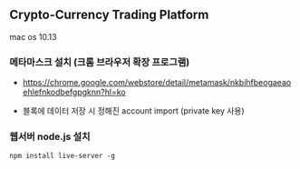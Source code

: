 ## Crypto-Currency Trading Platform

mac os 10.13


### 메타마스크 설치 (크롬 브라우저 확장 프로그램)
- https://chrome.google.com/webstore/detail/metamask/nkbihfbeogaeaoehlefnkodbefgpgknn?hl=ko

- 블록에 데이터 저장 시 정해진 account import (private key 사용)


### 웹서버 node.js 설치
~~~
npm install live-server -g
~~~
